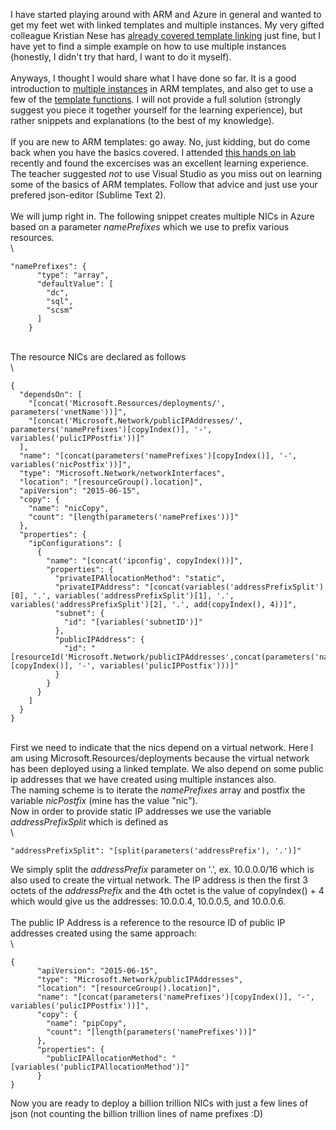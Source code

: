 I have started playing around with ARM and Azure in general and wanted
to get my feet wet with linked templates and multiple instances. My very
gifted colleague Kristian Nese has [already covered template
linking](http://kristiannese.blogspot.dk/2015/10/azure-resource-manager-linking-templates.html)
just fine, but I have yet to find a simple example on how to use
multiple instances (honestly, I didn\'t try that hard, I want to do it
myself).\
\
Anyways, I thought I would share what I have done so far. It is a good
introduction to [multiple
instances](https://azure.microsoft.com/en-us/documentation/articles/resource-group-create-multiple/) in
ARM templates, and also get to use a few of the [template
functions](https://azure.microsoft.com/en-us/documentation/articles/resource-group-template-functions/).
I will not provide a full solution (strongly suggest you piece it
together yourself for the learning experience), but rather snippets and
explanations (to the best of my knowledge).\
\
If you are new to ARM templates: go away. No, just kidding, but do come
back when you have the basics covered. I attended [this hands on
lab](https://github.com/azuredk/azure-arm-hol) recently and found the
excercises was an excellent learning experience. The teacher suggested
*not* to use Visual Studio as you miss out on learning some of the
basics of ARM templates. Follow that advice and just use your prefered
json-editor (Sublime Text 2).\
\
We will jump right in. The following snippet creates multiple NICs in
Azure based on a parameter *namePrefixes* which we use to prefix various
resources.\
\

    "namePrefixes": {
          "type": "array",
          "defaultValue": [
            "dc",
            "sql",
            "scsm"
          ]
        }

\
The resource NICs are declared as follows\
\

    {
      "dependsOn": [
        "[concat('Microsoft.Resources/deployments/',  parameters('vnetName'))]",
        "[concat('Microsoft.Network/publicIPAddresses/', parameters('namePrefixes')[copyIndex()], '-', variables('pulicIPPostfix'))]"
      ],
      "name": "[concat(parameters('namePrefixes')[copyIndex()], '-', variables('nicPostfix'))]",
      "type": "Microsoft.Network/networkInterfaces",
      "location": "[resourceGroup().location]",
      "apiVersion": "2015-06-15",
      "copy": {
        "name": "nicCopy",
        "count": "[length(parameters('namePrefixes'))]"
      },
      "properties": {
        "ipConfigurations": [
          {
            "name": "[concat('ipconfig', copyIndex())]",
            "properties": {
              "privateIPAllocationMethod": "static",
              "privateIPAddress": "[concat(variables('addressPrefixSplit')[0], '.', variables('addressPrefixSplit')[1], '.', variables('addressPrefixSplit')[2], '.', add(copyIndex(), 4))]",
              "subnet": {
                "id": "[variables('subnetID')]"
              },
              "publicIPAddress": {
                "id": "[resourceId('Microsoft.Network/publicIPAddresses',concat(parameters('namePrefixes')[copyIndex()], '-', variables('pulicIPPostfix')))]"
              }
            }
          }
        ]
      }
    }

\
First we need to indicate that the nics depend on a virtual network.
Here I am using Microsoft.Resources/deployments because the virtual
network has been deployed using a linked template. We also depend on
some public ip addresses that we have created using multiple instances
also.\
The naming scheme is to iterate the *namePrefixes* array and postfix the
variable *nicPostfix* (mine has the value \"nic\").\
Now in order to provide static IP addresses we use the variable
*addressPrefixSplit* which is defined as\
\

    "addressPrefixSplit": "[split(parameters('addressPrefix'), '.')]"

We simply split the *addressPrefix* parameter on \'.\', ex. 10.0.0.0/16
which is also used to create the virtual network. The IP address is then
the first 3 octets of the *addressPrefix* and the 4th octet is the value
of copyIndex() + 4 which would give us the addresses: 10.0.0.4,
10.0.0.5, and 10.0.0.6.\
\
The public IP Address is a reference to the resource ID of public IP
addresses created using the same approach:\
\

    {
          "apiVersion": "2015-06-15",
          "type": "Microsoft.Network/publicIPAddresses",
          "location": "[resourceGroup().location]",
          "name": "[concat(parameters('namePrefixes')[copyIndex()], '-', variables('pulicIPPostfix'))]",
          "copy": {
            "name": "pipCopy",
            "count": "[length(parameters('namePrefixes'))]"
          },
          "properties": {
            "publicIPAllocationMethod": "[variables('publicIPAllocationMethod')]"
          }
    }

<div>

Now you are ready to deploy a billion trillion NICs with just a few
lines of json (not counting the billion trillion lines of name prefixes
:D)

</div>

<div>

</div>
